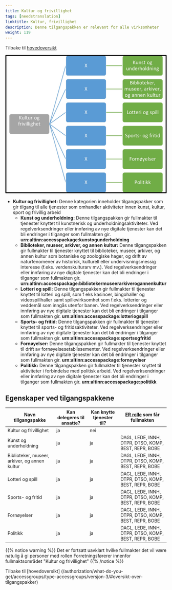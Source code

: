 ```yaml
---
title: Kultur og frivillighet
tags: [needstranslation]
linktitle: Kultur, frivillighet
description: Denne tilgangspakken er relevant for alle virksomheter
weight: 119
---
```


Tilbake til [hovedoversikt](/en/authorization/what-do-you-get/accessgroups/type-accessgroups/versjon-3/#oversikt-over-tilgangspakker)



![Kultur og frivillighet](kf.jpg "Kultur og frivillighet")
- **Kultur og frivillighet:** Denne kategorien inneholder tilgangspakker som gir tilgang til alle tjenester som omhandler aktiviteter innen kunst, kultur, sport og frivillig arbeid
	- **Kunst og underholdning:** Denne tilgangspakken gir fullmakter til tjenester knyttet til kunstnerisk og underholdningsaktiviteter. Ved regelverksendringer eller innføring av nye digitale tjenester kan det bli endringer i tilganger som fullmakten gir.  **urn:altinn:accesspackage:kunstogunderholdning**
	- **Biblioteker, museer, arkiver, og annen kultur:** Denne tilgangspakken gir fullmakter til tjenester knyttet til biblioteker, museer, arkiver, og annen kultur som botaniske og zoologiske hager, og drift av naturfenomener av historisk, kulturell eller undervisningsmessig interesse (f.eks. verdenskulturarv mv.). Ved regelverksendringer eller innføring av nye digitale tjenester kan det bli endringer i tilganger som fullmakten gir. **urn:altinn:accesspackage:bibliotekermuseerarkiverogannenkultur**
	- **Lotteri og spill:** Denne tilgangspakken gir fullmakter til tjenester knyttet til lotteri og spill, som f eks kasinoer, bingohaller og videospillhaller samt spillevirksomhet som f.eks. lotterier og veddemål som inngås utenfor banen. Ved regelverksendringer eller innføring av nye digitale tjenester kan det bli endringer i tilganger som fullmakten gir. **urn:altinn:accesspackage:lotteriogspill**
	- **Sports- og fritid:** Denne tilgangspakken gir fullmakter til tjenester knyttet til sports- og fritidsaktiviteter. Ved regelverksendringer eller innføring av nye digitale tjenester kan det bli endringer i tilganger som fullmakten gir.  **urn:altinn:accesspackage:sportsogfritid**
	- **Fornøyelser:** Denne tilgangspakken gir fullmakter til tjenester knyttet til drift av fornøyelsesetablissementer. Ved regelverksendringer eller innføring av nye digitale tjenester kan det bli endringer i tilganger som fullmakten gir. **urn:altinn:accesspackage:fornoyelser**
	- **Politikk:** Denne tilgangspakken gir fullmakter til tjenester knyttet til aktiviteter i forbindelse med politisk arbeid. Ved regelverksendringer eller innføring av nye digitale tjenester kan det bli endringer i tilganger som fullmakten gir. **urn:altinn:accesspackage:politikk**


## Egenskaper ved tilgangspakkene
|Navn tillgangspakke|Kan delegeres til ansatte?|Kan knytte tjenester til?|[ER rolle](/en/authorization/what-do-you-get/accessgroups/register_er/#rolletyper-fra-enhetsregisteret) som får fullmakten|
|---|---|---|---|
|Kultur og frivillighet| ja|nei||
|Kunst og underholdning|ja|ja|DAGL, LEDE, INNH, DTPR, DTSO, KOMP, BEST, REPR, BOBE|
|Biblioteker, museer, arkiver, og annen kultur|ja|ja|DAGL, LEDE, INNH, DTPR, DTSO, KOMP, BEST, REPR, BOBE|
|Lotteri og spill|ja|ja|DAGL, LEDE, INNH, DTPR, DTSO, KOMP, BEST, REPR, BOBE|
|Sports- og fritid|ja|ja|DAGL, LEDE, INNH, DTPR, DTSO, KOMP, BEST, REPR, BOBE|
|Fornøyelser|ja|ja|DAGL, LEDE, INNH, DTPR, DTSO, KOMP, BEST, REPR, BOBE|
|Politikk|ja|ja|DAGL, LEDE, INNH, DTPR, DTSO, KOMP, BEST, REPR, BOBE|


{{% notice warning %}} Det er fortsatt uavklart hvilke fullmakter det vil være natulig å gi personer med rollen Forretningsførerer innenfor fullmaktsområdet "Kultur og frivillighet" {{% /notice %}}

Tilbake til [hovedoversikt] (/authorization/what-do-you-get/accessgroups/type-accessgroups/versjon-3/#oversikt-over-tilgangspakker)